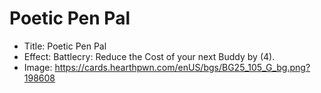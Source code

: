 # Poetic Pen Pal
- Title:  Poetic Pen Pal
- Effect:  Battlecry: Reduce the Cost of your next Buddy by (4).
- Image:  https://cards.hearthpwn.com/enUS/bgs/BG25_105_G_bg.png?198608
